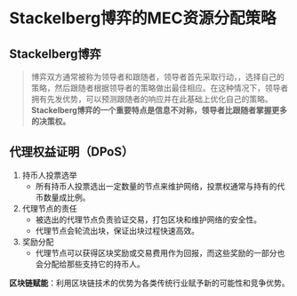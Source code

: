 # Stackelberg博弈的MEC资源分配策略

## Stackelberg博弈

> 博弈双方通常被称为领导者和跟随者，领导者首先采取行动，，选择自己的策略，然后跟随者根据领导者的策略做出最佳相应。在这种情况下，领导者拥有先发优势，可以预测跟随者的响应并在此基础上优化自己的策略。**Stackelberg博弈的一个重要特点是信息不对称，领导者比跟随者掌握更多的决策权。**

## 代理权益证明（DPoS）

1. 持币人投票选举
   - 所有持币人投票选出一定数量的节点来维护网络，投票权通常与持有的代币数量成比例。
2. 代理节点的责任
   - 被选出的代理节点负责验证交易，打包区块和维护网络的安全性。
   - 代理节点会轮流出块，保证出块过程快速高效。
3. 奖励分配
   - 代理节点可以获得区块奖励或交易费用作为回报，而这些奖励的一部分也会分配给那些支持它的持币人。

**区块链赋能**：利用区块链技术的优势为各类传统行业赋予新的可能性和竞争优势。

